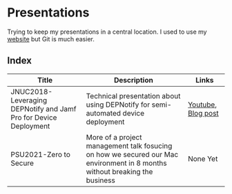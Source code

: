 # Presentations

Trying to keep my presentations in a central location. I used to use my [website](https://yearofthegeek.net) but Git is much easier.

## Index

| Title | Description | Links |
| --- | --- | --- |
| JNUC2018-Leveraging DEPNotify and Jamf Pro for Device Deployment | Technical presentation about using DEPNotify for semi-automated device deployment | [Youtube](https://www.youtube.com/watch?v=A_VAD0zYq3A&feature=emb_title), [Blog post](https://yearofthegeek.net/2018/05/updating-our-depnotify-process/) |
| PSU2021-Zero to Secure | More of a project management talk fosucing on how we secured our Mac environment in 8 months without breaking the business | None Yet |
